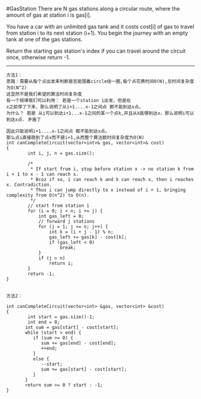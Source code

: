 #GasStation
There are N gas stations along a circular route, where the amount of gas at station i is gas[i].

You have a car with an unlimited gas tank and it costs cost[i] of gas to travel from station i to its next 
station (i+1). You begin the journey with an empty tank at one of the gas stations.

Return the starting gas station's index if you can travel around the circuit once, otherwise return -1.


---


```
方法1：
思路：需要从每个点出发来判断是否能围着circle绕一圈,每个点花费时间O(N),总时间复杂度为O(N^2)
这显然不是我们希望的算法时间复杂度
有一个规律我们可以利用： 若是一个station i出发，但是在
x之前停了下来，那么说明了从i+1....x-1之间点 都不能到达x点。
为什么？ 若是 从i可以到达i+1...x-1之间的某一个点k,并且从k能够到达x，那么说明i可以到达x点. 矛盾了

因此只能说明i+1....x-1之间点 都不能到达x点。
那么点i直接跳到了点x而不是i+1,从而整个算法额时间复杂度为O(N)
int canCompleteCircuit(vector<int>& gas, vector<int>& cost)
{
        int i, j, n = gas.size();

        /*
         * If start from i, stop before station x -> no station k from i + 1 to x - 1 can reach x.
         * Bcoz if so, i can reach k and k can reach x, then i reaches x. Contradiction.
         * Thus i can jump directly to x instead of i + 1, bringing complexity from O(n^2) to O(n).
         */
        // start from station i
        for (i = 0; i < n; i += j) {
            int gas_left = 0;
            // forward j stations
            for (j = 1; j <= n; j++) {
                int k = (i + j - 1) % n;
                gas_left += gas[k] - cost[k];
                if (gas_left < 0)
                    break;
            }
            if (j > n)
                return i;
        }
        return -1;
}


方法2：

int canCompleteCircuit(vector<int> &gas, vector<int> &cost)
{
        int start = gas.size()-1;
        int end = 0;
       int sum = gas[start] - cost[start];
       while (start > end) {
          if (sum >= 0) {
             sum += gas[end] - cost[end];
             ++end;
          }
          else {
             --start;
             sum += gas[start] - cost[start];
          }
       }
       return sum >= 0 ? start : -1;
}
```